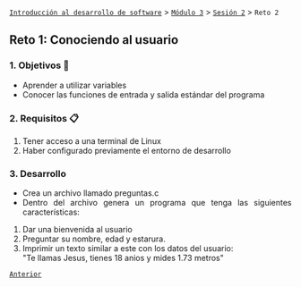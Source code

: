 [`Introducción al desarrollo de software`](../../../README.md) > [`Módulo 3`](../../README.md) > [`Sesión 2`](../README.md) > `Reto 2`

## Reto 1: Conociendo al usuario

<div style="text-align: justify;">

### 1. Objetivos :dart:

- Aprender a utilizar variables
- Conocer las funciones de entrada y salida estándar del programa 

### 2. Requisitos :clipboard:

1. Tener acceso a una terminal de Linux
2. Haber configurado previamente el entorno de desarrollo

### 3. Desarrollo

- Crea un archivo llamado preguntas.c
- Dentro del archivo genera un programa que tenga las siguientes características:
1. Dar una bienvenida al usuario
2. Preguntar su nombre, edad y estarura.
3. Imprimir un texto similar a este con los datos del usuario: <br>
"Te llamas Jesus, tienes 18 anios y mides 1.73 metros"


[`Anterior`](../README.md) 
</div>